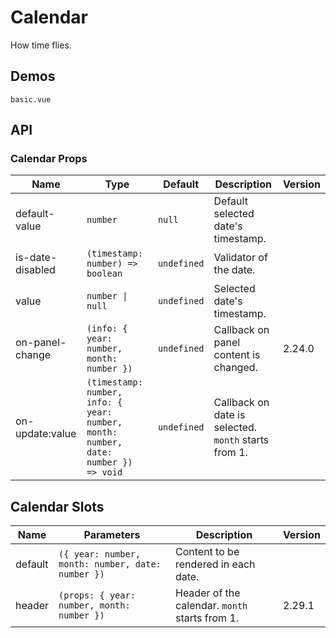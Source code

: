 <!--single-column-->

# Calendar

How time flies.

## Demos

```demo
basic.vue
```

## API

### Calendar Props

| Name | Type | Default | Description | Version |
| --- | --- | --- | --- | --- |
| default-value | `number` | `null` | Default selected date's timestamp. |  |
| is-date-disabled | `(timestamp: number) => boolean` | `undefined` | Validator of the date. |  |
| value | `number \| null` | `undefined` | Selected date's timestamp. |  |
| on-panel-change | `(info: { year: number, month: number })` | `undefined` | Callback on panel content is changed. | 2.24.0 |
| on-update:value | `(timestamp: number, info: { year: number, month: number, date: number }) => void` | `undefined` | Callback on date is selected. `month` starts from 1. |  |

## Calendar Slots

| Name | Parameters | Description | Version |
| --- | --- | --- | --- |
| default | `({ year: number, month: number, date: number })` | Content to be rendered in each date. |  |
| header | `(props: { year: number, month: number })` | Header of the calendar. `month` starts from 1. | 2.29.1 |
